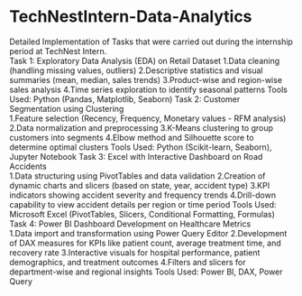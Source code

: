 # TechNestIntern-Data-Analytics <br/>
Detailed Implementation of Tasks that were carried out during the internship period at TechNest Intern. <br/>
Task 1: Exploratory Data Analysis (EDA) on Retail Dataset
1.Data cleaning (handling missing values, outliers)
2.Descriptive statistics and visual summaries (mean, median, sales trends)
3.Product-wise and region-wise sales analysis
4.Time series exploration to identify seasonal patterns
Tools Used: Python (Pandas, Matplotlib, Seaborn)
Task 2: Customer Segmentation using Clustering <br/>
1.Feature selection (Recency, Frequency, Monetary values - RFM analysis)
2.Data normalization and preprocessing
3.K-Means clustering to group customers into segments
4.Elbow method and Silhouette score to determine optimal clusters
Tools Used: Python (Scikit-learn, Seaborn), Jupyter Notebook
Task 3: Excel with Interactive Dashboard on Road Accidents <br/>
1.Data structuring using PivotTables and data validation
2.Creation of dynamic charts and slicers (based on state, year, accident type)
3.KPI indicators showing accident severity and frequency trends
4.Drill-down capability to view accident details per region or time period
Tools Used: Microsoft Excel (PivotTables, Slicers, Conditional Formatting, Formulas)
Task 4: Power BI Dashboard Development on Healthcare Metrics <br/>
1.Data import and transformation using Power Query Editor
2.Development of DAX measures for KPIs like patient count, average treatment time, and recovery rate
3.Interactive visuals for hospital performance, patient demographics, and treatment outcomes
4.Filters and slicers for department-wise and regional insights
Tools Used: Power BI, DAX, Power Query
